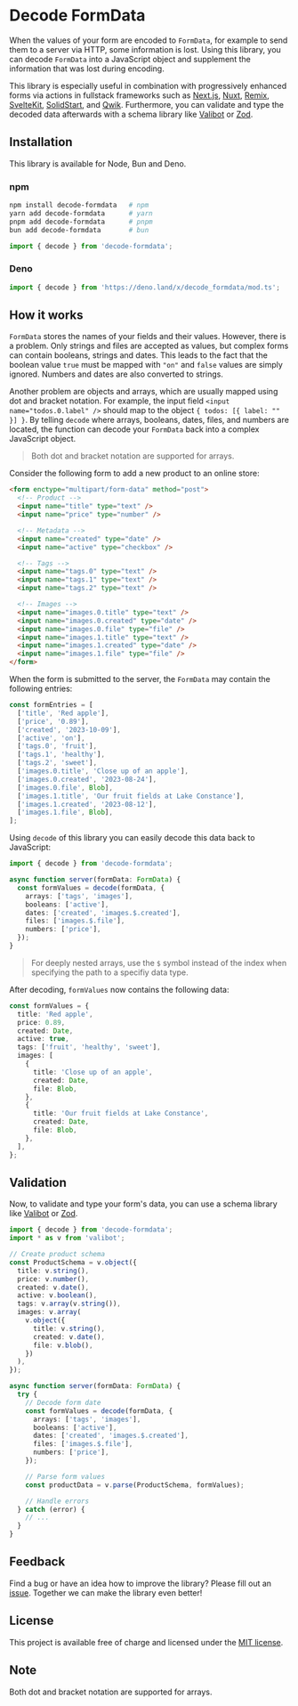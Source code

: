 # Decode FormData

When the values of your form are encoded to `FormData`, for example to send them to a server via HTTP, some information is lost. Using this library, you can decode `FormData` into a JavaScript object and supplement the information that was lost during encoding.

This library is especially useful in combination with progressively enhanced forms via actions in fullstack frameworks such as [Next.js](https://nextjs.org/), [Nuxt](https://nuxt.com/), [Remix](https://remix.run/), [SvelteKit](https://kit.svelte.dev/), [SolidStart](https://start.solidjs.com/), and [Qwik](https://qwik.builder.io/). Furthermore, you can validate and type the decoded data afterwards with a schema library like [Valibot](https://valibot.dev/) or [Zod](https://zod.dev/).

## Installation

This library is available for Node, Bun and Deno.

### npm

```bash
npm install decode-formdata   # npm
yarn add decode-formdata      # yarn
pnpm add decode-formdata      # pnpm
bun add decode-formdata       # bun
```

```ts
import { decode } from 'decode-formdata';
```

### Deno

```ts
import { decode } from 'https://deno.land/x/decode_formdata/mod.ts';
```

## How it works

`FormData` stores the names of your fields and their values. However, there is a problem. Only strings and files are accepted as values, but complex forms can contain booleans, strings and dates. This leads to the fact that the boolean value `true` must be mapped with `"on"` and `false` values are simply ignored. Numbers and dates are also converted to strings.

Another problem are objects and arrays, which are usually mapped using dot and bracket notation. For example, the input field `<input name="todos.0.label" />` should map to the object `{ todos: [{ label: "" }] }`. By telling `decode` where arrays, booleans, dates, files, and numbers are located, the function can decode your `FormData` back into a complex JavaScript object.

> Both dot and bracket notation are supported for arrays.

Consider the following form to add a new product to an online store:

```html
<form enctype="multipart/form-data" method="post">
  <!-- Product -->
  <input name="title" type="text" />
  <input name="price" type="number" />

  <!-- Metadata -->
  <input name="created" type="date" />
  <input name="active" type="checkbox" />

  <!-- Tags -->
  <input name="tags.0" type="text" />
  <input name="tags.1" type="text" />
  <input name="tags.2" type="text" />

  <!-- Images -->
  <input name="images.0.title" type="text" />
  <input name="images.0.created" type="date" />
  <input name="images.0.file" type="file" />
  <input name="images.1.title" type="text" />
  <input name="images.1.created" type="date" />
  <input name="images.1.file" type="file" />
</form>
```

When the form is submitted to the server, the `FormData` may contain the following entries:

```ts
const formEntries = [
  ['title', 'Red apple'],
  ['price', '0.89'],
  ['created', '2023-10-09'],
  ['active', 'on'],
  ['tags.0', 'fruit'],
  ['tags.1', 'healthy'],
  ['tags.2', 'sweet'],
  ['images.0.title', 'Close up of an apple'],
  ['images.0.created', '2023-08-24'],
  ['images.0.file', Blob],
  ['images.1.title', 'Our fruit fields at Lake Constance'],
  ['images.1.created', '2023-08-12'],
  ['images.1.file', Blob],
];
```

Using `decode` of this library you can easily decode this data back to JavaScript:

```ts
import { decode } from 'decode-formdata';

async function server(formData: FormData) {
  const formValues = decode(formData, {
    arrays: ['tags', 'images'],
    booleans: ['active'],
    dates: ['created', 'images.$.created'],
    files: ['images.$.file'],
    numbers: ['price'],
  });
}
```

> For deeply nested arrays, use the `$` symbol instead of the index when specifying the path to a specifiy data type.

After decoding, `formValues` now contains the following data:

```ts
const formValues = {
  title: 'Red apple',
  price: 0.89,
  created: Date,
  active: true,
  tags: ['fruit', 'healthy', 'sweet'],
  images: [
    {
      title: 'Close up of an apple',
      created: Date,
      file: Blob,
    },
    {
      title: 'Our fruit fields at Lake Constance',
      created: Date,
      file: Blob,
    },
  ],
};
```

## Validation

Now, to validate and type your form's data, you can use a schema library like [Valibot](https://valibot.dev/) or [Zod](https://zod.dev/).

```ts
import { decode } from 'decode-formdata';
import * as v from 'valibot';

// Create product schema
const ProductSchema = v.object({
  title: v.string(),
  price: v.number(),
  created: v.date(),
  active: v.boolean(),
  tags: v.array(v.string()),
  images: v.array(
    v.object({
      title: v.string(),
      created: v.date(),
      file: v.blob(),
    })
  ),
});

async function server(formData: FormData) {
  try {
    // Decode form date
    const formValues = decode(formData, {
      arrays: ['tags', 'images'],
      booleans: ['active'],
      dates: ['created', 'images.$.created'],
      files: ['images.$.file'],
      numbers: ['price'],
    });

    // Parse form values
    const productData = v.parse(ProductSchema, formValues);

    // Handle errors
  } catch (error) {
    // ...
  }
}
```

## Feedback

Find a bug or have an idea how to improve the library? Please fill out an [issue](https://github.com/fabian-hiller/decode-formdata/issues/new). Together we can make the library even better!

## License

This project is available free of charge and licensed under the [MIT license](https://github.com/fabian-hiller/decode-formdata/blob/main/LICENSE.md).

## Note

Both dot and bracket notation are supported for arrays.
